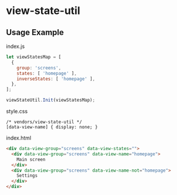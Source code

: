 # view-state-util

## Usage Example
index.js
```js
let viewStatesMap = [
  {
    group: 'screens',
    states: [ 'homepage' ],
    inverseStates: [ 'homepage' ],
  },
];

viewStateUtil.Init(viewStatesMap); 
```
style.css
```
/* vendors/view-state-util */
[data-view-name] { display: none; }
```
index.html
```html
<div data-view-group="screens" data-view-states="">
  <div data-view-group="screens" data-view-name="homepage">
    Main screen
  </div>
  <div data-view-group="screens" data-view-name-not="homepage">
    Settings
  </div>
</div>
```